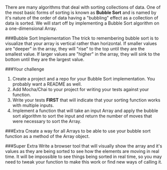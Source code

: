 
There are many algorithms that deal with sorting collections of data. One of the most basic forms of sorting is known as __Bubble Sort__ and is named by it's nature of the order of data having a "bubbling" effect as a collection of data is sorted. We will start off by implementing a Bubble Sort algorithm on a one-dimensional Array.

###Bubble Sort Implementation
The trick to remembering bubble sort is to visualize that your array is vertical rather than horizontal. If smaller values are "deeper" in the array, they will "rise" to the top until they are the smallest value. If larger values are "higher" in the array, they will sink to the bottom until they are the largest value.

###Your challenge
1. Create a project and a repo for your Bubble Sort implementation. You probably want a README as well.
2. Add Mocha/Chai to your project for writing your tests against your function.
3. Write your tests __FIRST__ that will indicate that your sorting function works with multiple inputs.
4. Implement a function that will take an input Array and apply the bubble sort algorithm to sort the input and return the number of moves that were necessary to sort the Array.

###Extra
Create a way for all Arrays to be able to use your bubble sort function as a method of the Array object.

###Super Extra
Write a browser tool that will visually show the array and it's values as they are being sorted to see how the elements are moving in real time. It will be impossible to see things being sorted in real time, so you may need to tweak your function to make this work or find new ways of calling it.
